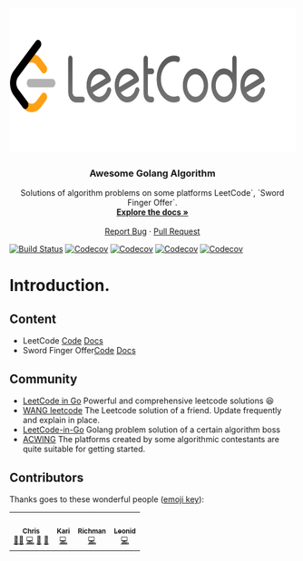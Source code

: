<!-- PROJECT LOGO -->
<br />
<p align="center">
  <a href="https://github.com/Golang-Solutions/awesome-golang-algorithm">
    <img src="./assets/images/logo.png" alt="Logo" width="680" height="256">
  </a>

  <h3 align="center">Awesome Golang Algorithm</h3>

  <p align="center">
    Solutions of algorithm problems on some platforms LeetCode`, `Sword Finger Offer`.
    <br />
    <a href="https://a.gin.sh"><strong>Explore the docs »</strong></a>
    <br />
    <br />
    <a href="https://github.com/Golang-Solutions/awesome-golang-algorithm/issues">Report Bug</a>
    ·
    <a href="https://github.com/Golang-Solutions/awesome-golang-algorithm/pulls">Pull Request</a>
  </p>
</p>

[![Build Status][build-status-shield]][build-status-url]
[![Codecov][codecov-shield]][codecov-url]
[![Codecov][golangci-shield]][golangci-url]
[![Codecov][all-contributors-shield]][all-contributors-url]
[![Codecov][go-badge-shield]][go-badge-url]

# Introduction.

## Content

- LeetCode [Code](https://github.com/Golang-Solutions/awesome-golang-algorithm/tree/master/leetcode) [Docs](https://a.gin.sh/docs/leetcode)
- Sword Finger Offer[Code](https://github.com/Golang-Solutions/awesome-golang-algorithm/tree/master/lcof) [Docs](https://a.gin.sh/docs/jzof)

## Community

- [LeetCode in Go](https://github.com/halfrost/LeetCode-Go) Powerful and comprehensive leetcode solutions :laughing:
- [WANG leetcode](https://github.com/wind-liang/leetcode) The Leetcode solution of a friend. Update frequently and explain in place.
- [LeetCode-in-Go](https://github.com/aQuaYi/LeetCode-in-Go) Golang problem solution of a certain algorithm boss
- [ACWING](https://www.acwing.com/) The platforms created by some algorithmic contestants are quite suitable for getting started.

## Contributors

Thanks goes to these wonderful people \([emoji key](https://github.com/all-contributors/all-contributors#emoji-key)\):

<!-- ALL-CONTRIBUTORS-LIST:START - Do not remove or modify this section -->
<!-- prettier-ignore-start -->
<!-- markdownlint-disable -->
<table>
  <tr>
    <td align="center"><a href="https://gin.sh/"><img src="https://avatars.githubusercontent.com/u/91684397?s=100&v=4" width="100px;" alt=""/><br /><sub><b>Chris</b></sub></a><br /><a href="#mentoring-Cori1109" title="Mentoring">🧑‍🏫</a> <a href="https://github.com/Golang-Solutions/awesome-golang-algorithm/commits?author=Cori1109" title="Code">💻</a> <a href="#design-Cori1109" title="Design">🎨</a> <a href="https://github.com/Golang-Solutions/awesome-golang-algorithm/commits?author=Cori1109" title="Documentation">📖</a></td>
    <td align="center"><a href="https://github.com/NightKari"><img src="https://avatars.githubusercontent.com/u/115139186?s=100&v=4" width="100px;" alt=""/><br /><sub><b>Kari</b></sub></a><br /><a href="https://github.com/Golang-Solutions/awesome-golang-algorithm/commits?author=NightKari" title="Code">💻</a></td>
    <td align="center"><a href="https://github.com/richman225"><img src="https://avatars.githubusercontent.com/u/88765399?s=100&v=4" width="100px;" alt=""/><br /><sub><b>Richman</b></sub></a><br /><a href="https://github.com/Golang-Solutions/awesome-golang-algorithm/commits?author=richman225" title="Code">💻</a></td>
    <td align="center"><a href="https://github.com/G-Leopard"><img src="https://avatars.githubusercontent.com/u/122800281?s=100&v=4" width="100px;" alt=""/><br /><sub><b>Leonid</b></sub></a><br /><a href="https://github.com/Golang-Solutions/awesome-golang-algorithm/commits?author=G-Leopard" title="Code">💻</a></td>
  </tr>
</table>

<!-- markdownlint-restore -->
<!-- prettier-ignore-end -->

<!-- ALL-CONTRIBUTORS-LIST:END -->

<!-- MARKDOWN LINKS & IMAGES -->
<!-- https://www.markdownguide.org/basic-syntax/#reference-style-links -->

[build-status-shield]: https://www.travis-ci.org/Golang-Solutions/awesome-golang-algorithm.svg?branch=master
[build-status-url]: https://www.travis-ci.org/Golang-Solutions/awesome-golang-algorithm
[codecov-shield]: https://codecov.io/gh/Golang-Solutions/awesome-golang-algorithm/branch/master/graph/badge.svg
[codecov-url]: https://codecov.io/gh/Golang-Solutions/awesome-golang-algorithm
[golangci-shield]: https://golangci.com/badges/github.com/Golang-Solutions/awesome-golang-algorithm.svg
[golangci-url]: https://img.shields.io/github/stars/Golang-Solutions/awesome-golang-algorithm.svg?label=Stars&style=social
[all-contributors-shield]: https://img.shields.io/badge/All_Contributors-12-blue.svg
[all-contributors-url]: https://img.shields.io/github/stars/Golang-Solutions/awesome-golang-algorithm.svg?label=Stars&style=social
[go-badge-shield]: https://github.com/Golang-Solutions/awesome-golang-algorithm/workflows/Go/badge.svg?branch=master&event=push
[go-badge-url]: https://github.com/Golang-Solutions/awesome-golang-algorithm/actions
